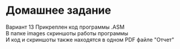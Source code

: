 # Домашнее задание
Вариант 13
Прикреплен код программы .ASM \
В папке images скриншоты работы программы \
И код и скриншоты также находятся в одном PDF файле "Отчет"
